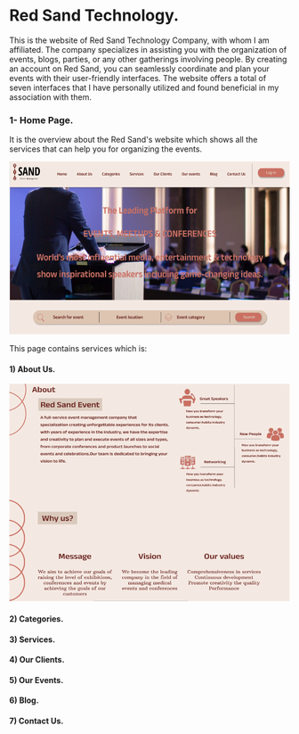 # Red Sand Technology.
This is the website of Red Sand Technology Company, with whom I am affiliated. The company specializes in assisting you with the organization of events, blogs, parties, or any other gatherings involving people. By creating an account on Red Sand, you can seamlessly coordinate and plan your events with their user-friendly interfaces. The website offers a total of seven interfaces that I have personally utilized and found beneficial in my association with them.

### 1- Home Page.

It is the overview about the Red Sand's website which shows all the services that can help you for organizing the events.

<img src="Home Page.png" width = 580 height = 310>

This page contains services which is:

#### 1) About Us.

<img src="About us.png" width = 540 height = 390>

#### 2) Categories.

#### 3) Services.

#### 4) Our Clients.

#### 5) Our Events.

#### 6) Blog.

#### 7) Contact Us.
